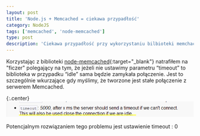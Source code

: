 ```yaml
---
layout: post
title: 'Node.js + Memcached = ciekawa przypadłość'
category: NodeJS
tags: ['memcached', 'node-memcached']
type: post
description: 'Ciekawa przypadłość przy wykorzystaniu bilbioteki memchaced w NodeJS'
---
```

Korzystając z biblioteki [node-memcached](https://github.com/3rd-Eden/node-memcached){:target="_blank"} natrafiłem na "ficzer" polegający na tym, że jeżeli nie ustawimy parametru “timeout” to biblioteka w przypadku “idle” sama będzie zamykała połączenie. Jest to szczególnie wkurzające gdy myślimy, że tworzone jest stałe połączenie z serwerem Memcached.

{:.center}
![Node JS Memcached](/public/uploads/2011/10/2011-10-18_1434.png)

Potencjalnym rozwiązaniem tego problemu jest ustawienie timeout : 0
